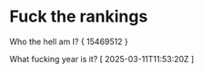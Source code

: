 # Fuck the rankings

Who the hell am I?
{ 15469512 }

What fucking year is it?
[ 2025-03-11T11:53:20Z ]
